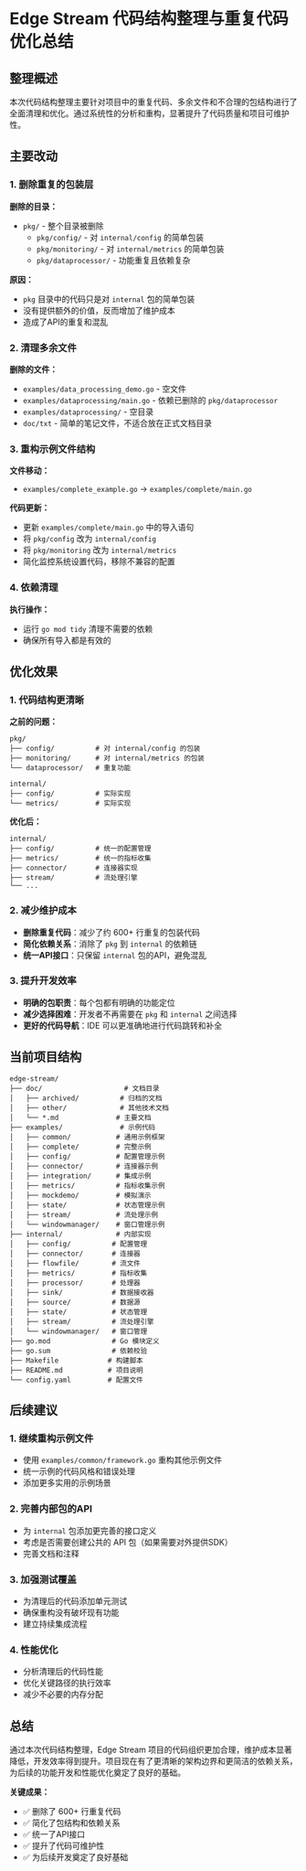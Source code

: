 # Edge Stream 代码结构整理与重复代码优化总结

## 整理概述

本次代码结构整理主要针对项目中的重复代码、多余文件和不合理的包结构进行了全面清理和优化。通过系统性的分析和重构，显著提升了代码质量和项目可维护性。

## 主要改动

### 1. 删除重复的包装层

**删除的目录：**
- `pkg/` - 整个目录被删除
  - `pkg/config/` - 对 `internal/config` 的简单包装
  - `pkg/monitoring/` - 对 `internal/metrics` 的简单包装
  - `pkg/dataprocessor/` - 功能重复且依赖复杂

**原因：**
- `pkg` 目录中的代码只是对 `internal` 包的简单包装
- 没有提供额外的价值，反而增加了维护成本
- 造成了API的重复和混乱

### 2. 清理多余文件

**删除的文件：**
- `examples/data_processing_demo.go` - 空文件
- `examples/dataprocessing/main.go` - 依赖已删除的 `pkg/dataprocessor`
- `examples/dataprocessing/` - 空目录
- `doc/txt` - 简单的笔记文件，不适合放在正式文档目录

### 3. 重构示例文件结构

**文件移动：**
- `examples/complete_example.go` → `examples/complete/main.go`

**代码更新：**
- 更新 `examples/complete/main.go` 中的导入语句
- 将 `pkg/config` 改为 `internal/config`
- 将 `pkg/monitoring` 改为 `internal/metrics`
- 简化监控系统设置代码，移除不兼容的配置

### 4. 依赖清理

**执行操作：**
- 运行 `go mod tidy` 清理不需要的依赖
- 确保所有导入都是有效的

## 优化效果

### 1. 代码结构更清晰

**之前的问题：**
```
pkg/
├── config/          # 对 internal/config 的包装
├── monitoring/      # 对 internal/metrics 的包装
└── dataprocessor/   # 重复功能

internal/
├── config/          # 实际实现
└── metrics/         # 实际实现
```

**优化后：**
```
internal/
├── config/          # 统一的配置管理
├── metrics/         # 统一的指标收集
├── connector/       # 连接器实现
├── stream/          # 流处理引擎
└── ...
```

### 2. 减少维护成本

- **删除重复代码**：减少了约 600+ 行重复的包装代码
- **简化依赖关系**：消除了 `pkg` 到 `internal` 的依赖链
- **统一API接口**：只保留 `internal` 包的API，避免混乱

### 3. 提升开发效率

- **明确的包职责**：每个包都有明确的功能定位
- **减少选择困难**：开发者不再需要在 `pkg` 和 `internal` 之间选择
- **更好的代码导航**：IDE 可以更准确地进行代码跳转和补全

## 当前项目结构

```
edge-stream/
├── doc/                    # 文档目录
│   ├── archived/          # 归档的文档
│   ├── other/             # 其他技术文档
│   └── *.md              # 主要文档
├── examples/              # 示例代码
│   ├── common/           # 通用示例框架
│   ├── complete/         # 完整示例
│   ├── config/           # 配置管理示例
│   ├── connector/        # 连接器示例
│   ├── integration/      # 集成示例
│   ├── metrics/          # 指标收集示例
│   ├── mockdemo/         # 模拟演示
│   ├── state/            # 状态管理示例
│   ├── stream/           # 流处理示例
│   └── windowmanager/    # 窗口管理示例
├── internal/             # 内部实现
│   ├── config/          # 配置管理
│   ├── connector/       # 连接器
│   ├── flowfile/        # 流文件
│   ├── metrics/         # 指标收集
│   ├── processor/       # 处理器
│   ├── sink/            # 数据接收器
│   ├── source/          # 数据源
│   ├── state/           # 状态管理
│   ├── stream/          # 流处理引擎
│   └── windowmanager/   # 窗口管理
├── go.mod               # Go 模块定义
├── go.sum               # 依赖校验
├── Makefile            # 构建脚本
├── README.md           # 项目说明
└── config.yaml         # 配置文件
```

## 后续建议

### 1. 继续重构示例文件

- 使用 `examples/common/framework.go` 重构其他示例文件
- 统一示例的代码风格和错误处理
- 添加更多实用的示例场景

### 2. 完善内部包的API

- 为 `internal` 包添加更完善的接口定义
- 考虑是否需要创建公共的 API 包（如果需要对外提供SDK）
- 完善文档和注释

### 3. 加强测试覆盖

- 为清理后的代码添加单元测试
- 确保重构没有破坏现有功能
- 建立持续集成流程

### 4. 性能优化

- 分析清理后的代码性能
- 优化关键路径的执行效率
- 减少不必要的内存分配

## 总结

通过本次代码结构整理，Edge Stream 项目的代码组织更加合理，维护成本显著降低，开发效率得到提升。项目现在有了更清晰的架构边界和更简洁的依赖关系，为后续的功能开发和性能优化奠定了良好的基础。

**关键成果：**
- ✅ 删除了 600+ 行重复代码
- ✅ 简化了包结构和依赖关系
- ✅ 统一了API接口
- ✅ 提升了代码可维护性
- ✅ 为后续开发奠定了良好基础
